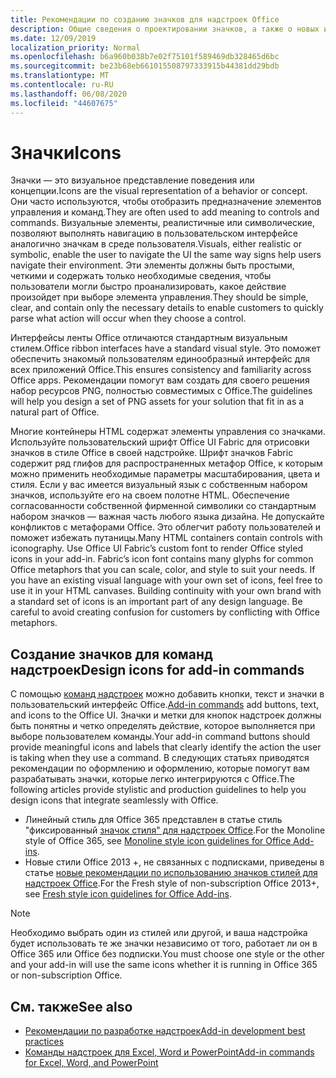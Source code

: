 ```yaml
---
title: Рекомендации по созданию значков для надстроек Office
description: Общие сведения о проектировании значков, а также о новых и однострочных стилях оформления для команд надстроек.
ms.date: 12/09/2019
localization_priority: Normal
ms.openlocfilehash: b6a960b038b7e02f75101f589469db328465d6bc
ms.sourcegitcommit: be23b68eb661015508797333915b44381dd29bdb
ms.translationtype: MT
ms.contentlocale: ru-RU
ms.lasthandoff: 06/08/2020
ms.locfileid: "44607675"
---
```

# <a name="icons"></a><span data-ttu-id="a1bc0-103">Значки</span><span class="sxs-lookup"><span data-stu-id="a1bc0-103">Icons</span></span>

<span data-ttu-id="a1bc0-104">Значки — это визуальное представление поведения или концепции.</span><span class="sxs-lookup"><span data-stu-id="a1bc0-104">Icons are the visual representation of a behavior or concept.</span></span> <span data-ttu-id="a1bc0-105">Они часто используются, чтобы отобразить предназначение элементов управления и команд.</span><span class="sxs-lookup"><span data-stu-id="a1bc0-105">They are often used to add meaning to controls and commands.</span></span> <span data-ttu-id="a1bc0-106">Визуальные элементы, реалистичные или символические, позволяют выполнять навигацию в пользовательском интерфейсе аналогично значкам в среде пользователя.</span><span class="sxs-lookup"><span data-stu-id="a1bc0-106">Visuals, either realistic or symbolic, enable the user to navigate the UI the same way signs help users navigate their environment.</span></span> <span data-ttu-id="a1bc0-107">Эти элементы должны быть простыми, четкими и содержать только необходимые сведения, чтобы пользователи могли быстро проанализировать, какое действие произойдет при выборе элемента управления.</span><span class="sxs-lookup"><span data-stu-id="a1bc0-107">They should be simple, clear, and contain only the necessary details to enable customers to quickly parse what action will occur when they choose a control.</span></span>

<span data-ttu-id="a1bc0-108">Интерфейсы ленты Office отличаются стандартным визуальным стилем.</span><span class="sxs-lookup"><span data-stu-id="a1bc0-108">Office ribbon interfaces have a standard visual style.</span></span> <span data-ttu-id="a1bc0-109">Это поможет обеспечить знакомый пользователям единообразный интерфейс для всех приложений Office.</span><span class="sxs-lookup"><span data-stu-id="a1bc0-109">This ensures consistency and familiarity across Office apps.</span></span> <span data-ttu-id="a1bc0-110">Рекомендации помогут вам создать для своего решения набор ресурсов PNG, полностью совместимых с Office.</span><span class="sxs-lookup"><span data-stu-id="a1bc0-110">The guidelines will help you design a set of PNG assets for your solution that fit in as a natural part of Office.</span></span>

<span data-ttu-id="a1bc0-p103">Многие контейнеры HTML содержат элементы управления со значками. Используйте пользовательский шрифт Office UI Fabric для отрисовки значков в стиле Office в своей надстройке. Шрифт значков Fabric содержит ряд глифов для распространенных метафор Office, к которым можно применить необходимые параметры масштабирования, цвета и стиля. Если у вас имеется визуальный язык с собственным набором значков, используйте его на своем полотне HTML. Обеспечение согласованности собственной фирменной символики со стандартным набором значков — важная часть любого языка дизайна. Не допускайте конфликтов с метафорами Office. Это облегчит работу пользователей и поможет избежать путаницы.</span><span class="sxs-lookup"><span data-stu-id="a1bc0-p103">Many HTML containers contain controls with iconography. Use Office UI Fabric’s custom font to render Office styled icons in your add-in. Fabric’s icon font contains many glyphs for common Office metaphors that you can scale, color, and style to suit your needs. If you have an existing visual language with your own set of icons, feel free to use it in your HTML canvases. Building continuity with your own brand with a standard set of icons is an important part of any design language. Be careful to avoid creating confusion for customers by conflicting with Office metaphors.</span></span>

## <a name="design-icons-for-add-in-commands"></a><span data-ttu-id="a1bc0-117">Создание значков для команд надстроек</span><span class="sxs-lookup"><span data-stu-id="a1bc0-117">Design icons for add-in commands</span></span>

<span data-ttu-id="a1bc0-118">С помощью [команд надстроек](add-in-commands.md) можно добавить кнопки, текст и значки в пользовательский интерфейс Office.</span><span class="sxs-lookup"><span data-stu-id="a1bc0-118">[Add-in commands](add-in-commands.md) add buttons, text, and icons to the Office UI.</span></span> <span data-ttu-id="a1bc0-119">Значки и метки для кнопок надстроек должны быть понятны и четко определять действие, которое выполняется при выборе пользователем команды.</span><span class="sxs-lookup"><span data-stu-id="a1bc0-119">Your add-in command buttons should provide meaningful icons and labels that clearly identify the action the user is taking when they use a command.</span></span> <span data-ttu-id="a1bc0-120">В следующих статьях приводятся рекомендации по оформлению и оформлению, которые помогут вам разрабатывать значки, которые легко интегрируются с Office.</span><span class="sxs-lookup"><span data-stu-id="a1bc0-120">The following articles provide stylistic and production guidelines to help you design icons that integrate seamlessly with Office.</span></span>

- <span data-ttu-id="a1bc0-121">Линейный стиль для Office 365 представлен в статье стиль "фиксированный [значок стиля" для надстроек Office](add-in-icons-monoline.md).</span><span class="sxs-lookup"><span data-stu-id="a1bc0-121">For the Monoline style of Office 365, see [Monoline style icon guidelines for Office Add-ins](add-in-icons-monoline.md).</span></span>
- <span data-ttu-id="a1bc0-122">Новые стили Office 2013 +, не связанных с подписками, приведены в статье [новые рекомендации по использованию значков стилей для надстроек Office](add-in-icons-fresh.md).</span><span class="sxs-lookup"><span data-stu-id="a1bc0-122">For the Fresh style of non-subscription Office 2013+, see [Fresh style icon guidelines for Office Add-ins](add-in-icons-fresh.md).</span></span>

> [!NOTE]
> <span data-ttu-id="a1bc0-123">Необходимо выбрать один из стилей или другой, и ваша надстройка будет использовать те же значки независимо от того, работает ли он в Office 365 или Office без подписки.</span><span class="sxs-lookup"><span data-stu-id="a1bc0-123">You must choose one style or the other and your add-in will use the same icons whether it is running in Office 365 or non-subscription Office.</span></span>

## <a name="see-also"></a><span data-ttu-id="a1bc0-124">См. также</span><span class="sxs-lookup"><span data-stu-id="a1bc0-124">See also</span></span>

- [<span data-ttu-id="a1bc0-125">Рекомендации по разработке надстроек</span><span class="sxs-lookup"><span data-stu-id="a1bc0-125">Add-in development best practices</span></span>](../concepts/add-in-development-best-practices.md)
- [<span data-ttu-id="a1bc0-126">Команды надстроек для Excel, Word и PowerPoint</span><span class="sxs-lookup"><span data-stu-id="a1bc0-126">Add-in commands for Excel, Word, and PowerPoint</span></span>](../design/add-in-commands.md)
